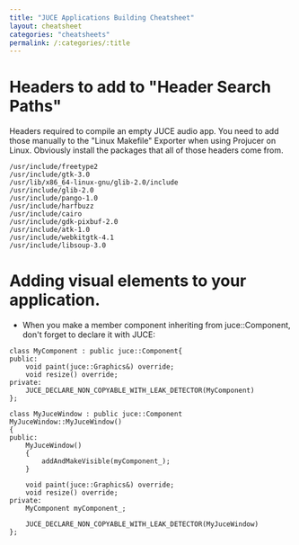 ```yaml
---
title: "JUCE Applications Building Cheatsheet"
layout: cheatsheet
categories: "cheatsheets"
permalink: /:categories/:title
---
```


# Headers to add to "Header Search Paths"

Headers required to compile an empty JUCE audio app. You need to add those manually to the "Linux Makefile" Exporter when using Projucer on Linux.
Obviously install the packages that all of those headers come from.

```
/usr/include/freetype2
/usr/include/gtk-3.0
/usr/lib/x86_64-linux-gnu/glib-2.0/include
/usr/include/glib-2.0
/usr/include/pango-1.0
/usr/include/harfbuzz
/usr/include/cairo
/usr/include/gdk-pixbuf-2.0
/usr/include/atk-1.0
/usr/include/webkitgtk-4.1
/usr/include/libsoup-3.0
```

# Adding visual elements to your application.

- When you make a member component inheriting from juce::Component, don't forget to declare it with JUCE:
```
class MyComponent : public juce::Component{
public:
	void paint(juce::Graphics&) override;
	void resize() override;
private:
	JUCE_DECLARE_NON_COPYABLE_WITH_LEAK_DETECTOR(MyComponent)
};

class MyJuceWindow : public juce::Component
MyJuceWindow::MyJuceWindow()
{
public:
	MyJuceWindow()
	{
		addAndMakeVisible(myComponent_);
	}

	void paint(juce::Graphics&) override;
	void resize() override;
private:
	MyComponent myComponent_;

	JUCE_DECLARE_NON_COPYABLE_WITH_LEAK_DETECTOR(MyJuceWindow)
};
```